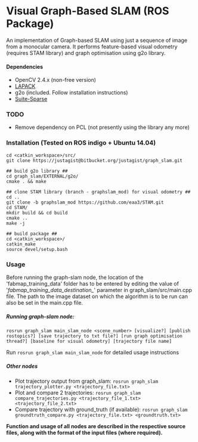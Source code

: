 # Visual Graph-Based SLAM (ROS Package)

An implementation of Graph-based SLAM using just a sequence of image from a monocular camera. It performs feature-based visual odometry (requires STAM library) and graph optimisation using g2o library.

#### Dependencies

* OpenCV 2.4.x (non-free version)
* [LAPACK](http://www.netlib.org/lapack/)
* g2o (included. Follow installation instructions)
* [Suite-Sparse](https://launchpad.net/ubuntu/+source/suitesparse/)

### TODO
* Remove dependency on PCL (not presently using the library any more)

### Installation (Tested on ROS indigo + Ubuntu 14.04)
    cd <catkin_workspace>/src/
    git clone https://justagist@bitbucket.org/justagist/graph_slam.git
    
    ## build g2o library ##
    cd graph_slam/EXTERNAL/g2o/ 
    cmake . && make 
    
    ## clone STAM library (branch - graphslam_mod) for visual odometry ##
    cd ..
    git clone -b graphslam_mod https://github.com/eaa3/STAM.git
    cd STAM/
    mkdir build && cd build
    cmake ..
    make -j
    
    ## build package ##
    cd <catkin_workspace>/
    catkin_make
    source devel/setup.bash
    
### Usage

Before running the graph-slam node, the location of the 'fabmap_training_data' folder has to be entered by editing the value of '*fabmap_training_data_destination_*' parameter in graph_slam/src/main.cpp file.
The path to the image dataset on which the algorithm is to be run can also be set in the main.cpp file.

##### Running graph-slam node:

    rosrun graph_slam main_slam_node <scene_number> [visualize?] [publish rostopics?] [save trajectory to txt file?] [run graph optimisation thread?] [baseline for visual odometry] [trajectory file name] 
Run `rosrun graph_slam main_slam_node` for detailed usage instructions

##### Other nodes
* Plot trajectory output from graph_slam: `rosrun graph_slam trajectory_plotter.py <trajectory_file.txt>` 
* Plot and compare 2 trajectories: `rosrun graph_slam compare_trajectories.py <trajectory_file_1.txt> <trajectory_file_2.txt>`
* Compare trajectory with ground_truth (if available): `rosrun graph_slam groundtruth_compare.py <trajectory_file.txt> <groundtruth.txt>`  

**Function and usage of all nodes are described in the respective source files, along with the format of the input files (where required).**
